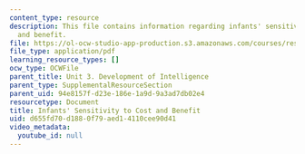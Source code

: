 ```yaml
---
content_type: resource
description: This file contains information regarding infants' sensitivity to cost
  and benefit.
file: https://ol-ocw-studio-app-production.s3.amazonaws.com/courses/res-9-003-brains-minds-and-machines-summer-course-summer-2015/d655fd70d1880f79aed14110cee90d41_MITRES_9_003SUM15_sem3_som.pdf
file_type: application/pdf
learning_resource_types: []
ocw_type: OCWFile
parent_title: Unit 3. Development of Intelligence
parent_type: SupplementalResourceSection
parent_uid: 94e8157f-d23e-186e-1a9d-9a3ad7db02e4
resourcetype: Document
title: Infants' Sensitivity to Cost and Benefit
uid: d655fd70-d188-0f79-aed1-4110cee90d41
video_metadata:
  youtube_id: null
---
```

